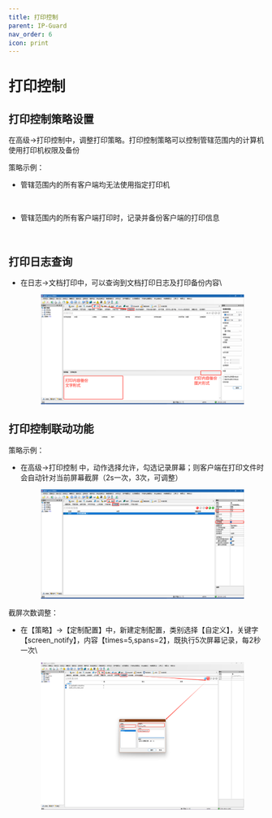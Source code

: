 ```yaml
---
title: 打印控制
parent: IP-Guard
nav_order: 6
icon: print
---
```


# 打印控制

## 打印控制策略设置

在高级->打印控制中，调整打印策略。打印控制策略可以控制管辖范围内的计算机使用打印机权限及备份

策略示例：

*   管辖范围内的所有客户端均无法使用指定打印机\
    &#x20;

    <figure><img src="https://user-images.githubusercontent.com/123937106/218051179-89fd38d3-3188-4994-ad4e-9a27a65db09d.png" alt=""><figcaption></figcaption></figure>
*   管辖范围内的所有客户端打印时，记录并备份客户端的打印信息&#x20;

    <figure><img src="https://user-images.githubusercontent.com/123937106/218051602-40e5bcb8-ad78-4ea6-a0a9-b348b494dc69.png" alt=""><figcaption></figcaption></figure>

## 打印日志查询

*   在日志→文档打印中，可以查询到文档打印日志及打印备份内容\


    <figure><img src="../../.gitbook/assets/image (1) (1) (1) (1) (1) (1) (1) (1) (1) (1).png" alt=""><figcaption></figcaption></figure>

## 打印控制联动功能

策略示例：

*   在高级→打印控制 中，动作选择允许，勾选记录屏幕；则客户端在打印文件时会自动针对当前屏幕截屏（2s一次，3次，可调整）

    <figure><img src="../../.gitbook/assets/image (3) (1) (1) (1) (1) (1).png" alt=""><figcaption></figcaption></figure>

截屏次数调整：

*   在【策略】→【定制配置】中，新建定制配置，类别选择【自定义】，关键字【screen\_notify】，内容【times=5,spans=2】，既执行5次屏幕记录，每2秒一次\


    <figure><img src="../../.gitbook/assets/image (3) (1) (1).png" alt=""><figcaption></figcaption></figure>
